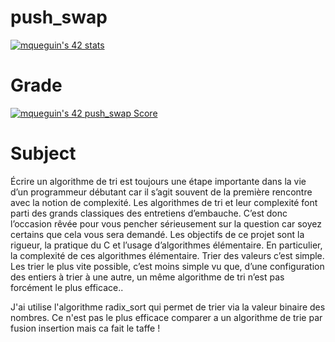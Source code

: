 # push_swap
<a href="https://github.com/JaeSeoKim/badge42"><img src="https://badge42.vercel.app/api/v2/cl9fdq1tx00060hjo3yzhdvyv/stats?cursusId=21&coalitionId=47" alt="mqueguin's 42 stats" /></a>

# Grade
<a href="https://github.com/JaeSeoKim/badge42"><img src="https://badge42.vercel.app/api/v2/cl9fdq1tx00060hjo3yzhdvyv/project/2231493" alt="mqueguin's 42 push_swap Score" /></a>

# Subject
Écrire un algorithme de tri est toujours une étape importante dans la vie d’un
programmeur débutant car il s’agit souvent de la première rencontre avec la notion de
complexité.
Les algorithmes de tri et leur complexité font parti des grands classiques des entretiens
d’embauche. C’est donc l’occasion rêvée pour vous pencher sérieusement sur la question
car soyez certains que cela vous sera demandé.
Les objectifs de ce projet sont la rigueur, la pratique du C et l’usage d’algorithmes
élémentaire. En particulier, la complexité de ces algorithmes élémentaire.
Trier des valeurs c’est simple. Les trier le plus vite possible, c’est moins simple vu
que, d’une configuration des entiers à trier à une autre, un même algorithme de tri n’est
pas forcément le plus efficace..

J'ai utilise l'algorithme radix_sort qui permet de trier via la valeur binaire des nombres. Ce n'est pas le plus efficace comparer a un algorithme de trie par fusion
insertion mais ca fait le taffe !
